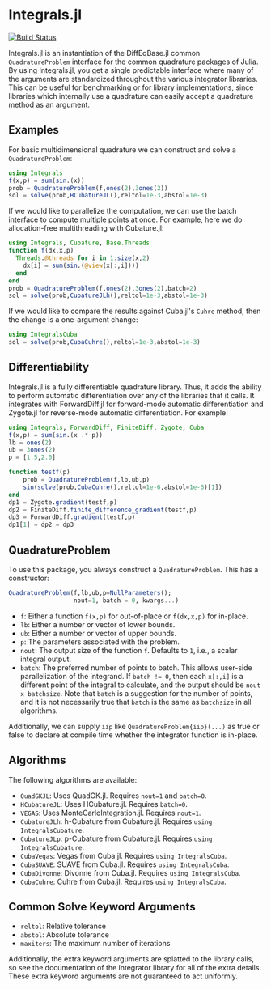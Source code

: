# Integrals.jl

[![Build Status](https://github.com/SciML/Integrals.jl/workflows/CI/badge.svg)](https://github.com/SciML/Integrals.jl/actions?query=workflow%3ACI)

Integrals.jl is an instantiation of the DiffEqBase.jl common `QuadratureProblem`
interface for the common quadrature packages of Julia. By using Integrals.jl,
you get a single predictable interface where many of the arguments are
standardized throughout the various integrator libraries. This can be useful
for benchmarking or for library implementations, since libraries which internally
use a quadrature can easily accept a quadrature method as an argument.

## Examples

For basic multidimensional quadrature we can construct and solve a `QuadratureProblem`:

```julia
using Integrals
f(x,p) = sum(sin.(x))
prob = QuadratureProblem(f,ones(2),3ones(2))
sol = solve(prob,HCubatureJL(),reltol=1e-3,abstol=1e-3)
```

If we would like to parallelize the computation, we can use the batch interface
to compute multiple points at once. For example, here we do allocation-free
multithreading with Cubature.jl:

```julia
using Integrals, Cubature, Base.Threads
function f(dx,x,p)
  Threads.@threads for i in 1:size(x,2)
    dx[i] = sum(sin.(@view(x[:,i])))
  end
end
prob = QuadratureProblem(f,ones(2),3ones(2),batch=2)
sol = solve(prob,CubatureJLh(),reltol=1e-3,abstol=1e-3)
```

If we would like to compare the results against Cuba.jl's `Cuhre` method, then
the change is a one-argument change:

```julia
using IntegralsCuba
sol = solve(prob,CubaCuhre(),reltol=1e-3,abstol=1e-3)
```

## Differentiability

Integrals.jl is a fully differentiable quadrature library. Thus, it adds the
ability to perform automatic differentiation over any of the libraries that it
calls. It integrates with ForwardDiff.jl for forward-mode automatic differentiation
and Zygote.jl for reverse-mode automatic differentiation. For example:

```julia
using Integrals, ForwardDiff, FiniteDiff, Zygote, Cuba
f(x,p) = sum(sin.(x .* p))
lb = ones(2)
ub = 3ones(2)
p = [1.5,2.0]

function testf(p)
    prob = QuadratureProblem(f,lb,ub,p)
    sin(solve(prob,CubaCuhre(),reltol=1e-6,abstol=1e-6)[1])
end
dp1 = Zygote.gradient(testf,p)
dp2 = FiniteDiff.finite_difference_gradient(testf,p)
dp3 = ForwardDiff.gradient(testf,p)
dp1[1] ≈ dp2 ≈ dp3
```

## QuadratureProblem

To use this package, you always construct a `QuadratureProblem`. This has a
constructor:

```julia
QuadratureProblem(f,lb,ub,p=NullParameters();
                  nout=1, batch = 0, kwargs...)
```

- `f`: Either a function `f(x,p)` for out-of-place or `f(dx,x,p)` for in-place.
- `lb`: Either a number or vector of lower bounds.
- `ub`: Either a number or vector of upper bounds.
- `p`: The parameters associated with the problem.
- `nout`: The output size of the function `f`. Defaults to `1`, i.e., a scalar
  integral output.
- `batch`: The preferred number of points to batch. This allows user-side
  parallelization of the integrand. If `batch != 0`, then each `x[:,i]` is a
  different point of the integral to calculate, and the output should be
  `nout x batchsize`. Note that `batch` is a suggestion for the number of points,
  and it is not necessarily true that `batch` is the same as `batchsize` in all
  algorithms.

Additionally, we can supply `iip` like `QuadratureProblem{iip}(...)` as true or
false to declare at compile time whether the integrator function is in-place.

## Algorithms

The following algorithms are available:

- `QuadGKJL`: Uses QuadGK.jl. Requires `nout=1` and `batch=0`.
- `HCubatureJL`: Uses HCubature.jl. Requires `batch=0`.
- `VEGAS`: Uses MonteCarloIntegration.jl. Requires `nout=1`.
- `CubatureJLh`: h-Cubature from Cubature.jl. Requires `using IntegralsCubature`.
- `CubatureJLp`: p-Cubature from Cubature.jl. Requires `using IntegralsCubature`.
- `CubaVegas`: Vegas from Cuba.jl. Requires `using IntegralsCuba`.
- `CubaSUAVE`: SUAVE from Cuba.jl. Requires `using IntegralsCuba`.
- `CubaDivonne`: Divonne from Cuba.jl. Requires `using IntegralsCuba`.
- `CubaCuhre`: Cuhre from Cuba.jl. Requires `using IntegralsCuba`.

## Common Solve Keyword Arguments

- `reltol`: Relative tolerance
- `abstol`: Absolute tolerance
- `maxiters`: The maximum number of iterations

Additionally, the extra keyword arguments are splatted to the library calls, so
see the documentation of the integrator library for all of the extra details.
These extra keyword arguments are not guaranteed to act uniformly.
